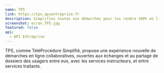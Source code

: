 ```yaml
---
name: TPS
link: https://tps.apientreprise.fr
description: Simplifiez toutes vos démarches pour les rendre 100% en ligne.
screenshot: ecran_TPS.jpg
featured: false
api:
  - API Entreprise
---
```


TPS, comme TéléProcédure Simplifié, propose une expérience nouvelle de démarches en ligne collaboratives, ouvertes aux échanges et au partage de dossiers des usagers entre eux, avec les services instructeurs, et entre services traitants.
